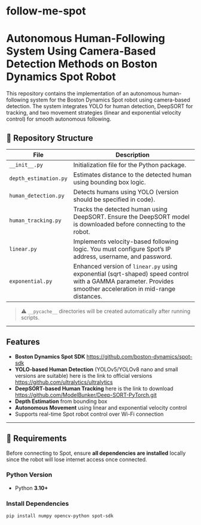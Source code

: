 # follow-me-spot
# Autonomous Human-Following System Using Camera-Based Detection Methods on Boston Dynamics Spot Robot

This repository contains the implementation of an autonomous human-following system for the Boston Dynamics Spot robot using camera-based detection. The system integrates YOLO for human detection, DeepSORT for tracking, and two movement strategies (linear and exponential velocity control) for smooth autonomous following.

## 📁 Repository Structure

| File | Description |
|------|-------------|
| `__init__.py` | Initialization file for the Python package. |
| `depth_estimation.py` | Estimates distance to the detected human using bounding box logic. |
| `human_detection.py` | Detects humans using YOLO (version should be specified in code). |
| `human_tracking.py` | Tracks the detected human using DeepSORT. Ensure the DeepSORT model is downloaded before connecting to the robot. |
| `linear.py` | Implements velocity-based following logic. You must configure Spot’s IP address, username, and password. |
| `exponential.py` | Enhanced version of `linear.py` using exponential (sqrt-shaped) speed control with a GAMMA parameter. Provides smoother acceleration in mid-range distances. |

> ⚠️ `__pycache__` directories will be created automatically after running scripts.

---

## Features

- **Boston Dynamics Spot SDK** https://github.com/boston-dynamics/spot-sdk
- **YOLO-based Human Detection** (YOLOv5/YOLOv8 nano and small versions are suitable) here is the link to official versions https://github.com/ultralytics/ultralytics  
- **DeepSORT-based Human Tracking**  here is the link to download https://github.com/ModelBunker/Deep-SORT-PyTorch.git
- **Depth Estimation** from bounding box  
- **Autonomous Movement** using linear and exponential velocity control  
- Supports real-time Spot robot control over Wi-Fi connection  

---

## 🔧 Requirements

Before connecting to Spot, ensure **all dependencies are installed** locally since the robot will lose internet access once connected.

### Python Version

- Python **3.10+**

### Install Dependencies

```bash
pip install numpy opencv-python spot-sdk
